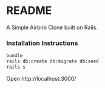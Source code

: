 # README

A Simple Airbnb Clone built on Rails.

### Installation Instructions
```bash
bundle
rails db:create db:migrate db:seed
rails s
```
Open http://localhost:3000/
